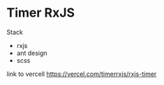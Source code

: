 # Timer RxJS
Stack
- rxjs
- ant design
- scss

link to vercell
https://vercel.com/timerrxjs/rxjs-timer
